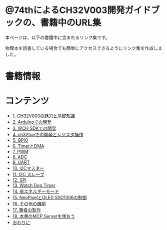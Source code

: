 # @74thによるCH32V003開発ガイドブックの、書籍中のURL集

本ページは、以下の書籍中に含まれるリンク集です。

物理本を読書している場合でも簡単にアクセスできるようにリンク集を作成しました。

# 書籍情報

# コンテンツ

- [1. CH32V003の魅力と基礎知識](./1-whats.md)
- [2. Arduinoでの開発](./2-arduino.md)
- [3. WCH SDKでの開発](./3-wch_sdk.md)
- [4. ch32funでの開発とレジスタ操作](./4-ch32fun.md)
- [5. GPIO](5-gpio.md)
- [6. TimerとDMA](./6-dma_timer.md)
- [7. PWM](./7-pwm.md)
- [8. ADC](./8-adc.md)
- [9. UART](./9-uart.md)
- [10. I2Cマスター](./10-i2c_master.md)
- [11. I2C スレーブ](./11-i2c_slave.md)
- [12. SPI](./12-spi.md)
- [13. Watch Dog Timer](./13-watchdogtimer.md)
- [14. 省エネルギーモード](./14-sleep_standby.md)
- [15. NeoPixelとOLED SSD1306の制御](./15-modules.md)
- [16. その他の機能](./16-others.md)
- [17. 筆者の製作](./17-product.md)
- [18. 本書のMCP Serverを使おう](./18-mcp_server.md)
- [おわりに](./99-epilogue.md)
